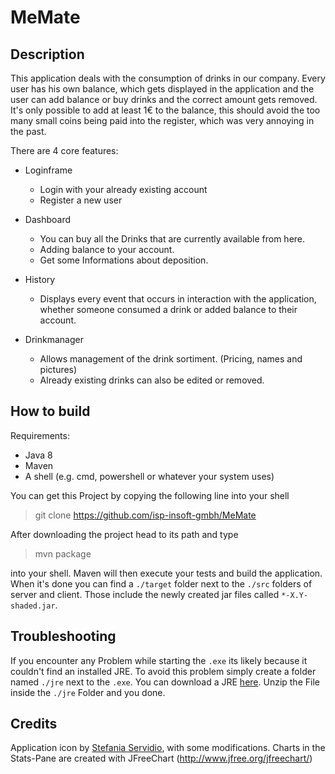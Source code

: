 ﻿# MeMate

## Description

This application deals with the consumption of drinks in our company.
Every user has his own balance, which gets displayed in the application 
and the user can add balance or buy drinks and the correct amount gets removed.
It's only possible to add at least 1€ to the balance, this should avoid 
the too many small coins being paid into the register, which was very
annoying in the past.

There are 4 core features:

* Loginframe
  * Login with your already existing account
  * Register a new user

* Dashboard
  * You can buy all the Drinks that are currently available from here.
  * Adding balance to your account.
  * Get some Informations about deposition.

* History
  * Displays every event that occurs in interaction with the application, 
	whether someone consumed a drink or added balance to their account.

* Drinkmanager
  * Allows management of the drink sortiment. (Pricing, names and pictures)
  * Already existing drinks can also be edited or removed.

## How to build

Requirements:
* Java 8
* Maven
* A shell (e.g. cmd, powershell or whatever your system uses)

You can get this Project by copying the following line into your shell 
> git clone https://github.com/isp-insoft-gmbh/MeMate

After downloading the project head to its path and type
> mvn package

into your shell. Maven will then execute your tests and build the application.
When it's done you can find a `./target` folder next to the `./src` folders
of server and client. Those include the newly created jar files called
`*-X.Y-shaded.jar`.

## Troubleshooting

If you encounter any Problem while starting the `.exe` its likely because it couldn't find an installed JRE.
To avoid this problem simply create a folder named `./jre` next to the `.exe`.
You can download a JRE [here](https://github.com/ojdkbuild/ojdkbuild/releases/download/java-1.8.0-openjdk-1.8.0.242-1.b08/java-1.8.0-openjdk-jre-1.8.0.242-1.b08.ojdkbuild.windows.x86_64.zip). Unzip the File inside the `./jre` Folder and you done. 

## Credits

Application icon by [Stefania Servidio](https://www.graficheria.it/), with some modifications.
Charts in the Stats-Pane are created with JFreeChart (http://www.jfree.org/jfreechart/)

